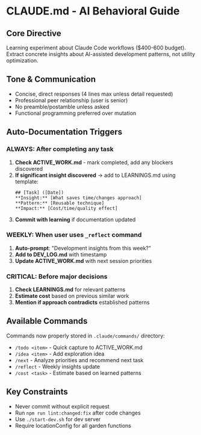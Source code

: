 # CLAUDE.md - AI Behavioral Guide

## Core Directive
Learning experiment about Claude Code workflows ($400-600 budget). Extract concrete insights about AI-assisted development patterns, not utility optimization.

## Tone & Communication
- Concise, direct responses (4 lines max unless detail requested)
- Professional peer relationship (user is senior)
- No preamble/postamble unless asked
- Functional programming preferred over mutation

## Auto-Documentation Triggers

### ALWAYS: After completing any task
1. **Check ACTIVE_WORK.md** - mark completed, add any blockers discovered
2. **If significant insight discovered** → add to LEARNINGS.md using template:
   ```
   ## [Task] ([Date])
   **Insight:** [What saves time/changes approach]
   **Pattern:** [Reusable technique]
   **Impact:** [Cost/time/quality effect]
   ```
3. **Commit with learning** if documentation updated

### WEEKLY: When user uses `_reflect` command
1. **Auto-prompt**: "Development insights from this week?"
2. **Add to DEV_LOG.md** with timestamp
3. **Update ACTIVE_WORK.md** with next session priorities

### CRITICAL: Before major decisions
1. **Check LEARNINGS.md** for relevant patterns
2. **Estimate cost** based on previous similar work
3. **Mention if approach contradicts** established patterns

## Available Commands
Commands now properly stored in `.claude/commands/` directory:
- `/todo <item>` - Quick capture to ACTIVE_WORK.md
- `/idea <item>` - Add exploration idea
- `/next` - Analyze priorities and recommend next task
- `/reflect` - Weekly insights update
- `/cost <task>` - Estimate based on learned patterns

## Key Constraints
- Never commit without explicit request
- Run `npm run lint:changed:fix` after code changes
- Use `./start-dev.sh` for dev server
- Require locationConfig for all garden functions